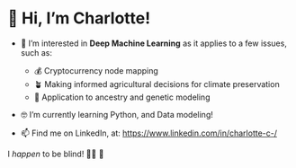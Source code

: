 # 👋 Hi, I’m Charlotte!
- 🤔 I’m interested in <b>Deep Machine Learning</b> as it applies to a few issues, such as: 
  -  💰 Cryptocurrency node mapping 
  -  🪴 Making informed agricultural decisions for climate preservation
  -  🧬 Application to ancestry and genetic modeling
- 🤓 I’m currently learning Python, and Data modeling!


- 📫 Find me on LinkedIn, at: https://www.linkedin.com/in/charlotte-c-/


I *happen* to be blind! 🧑‍🦯 🦯

<!---
CharlotteC21/CharlotteC21 is a ✨ special ✨ repository because its `README.md` (this file) appears on your GitHub profile.
You can click the Preview link to take a look at your changes.
--->

